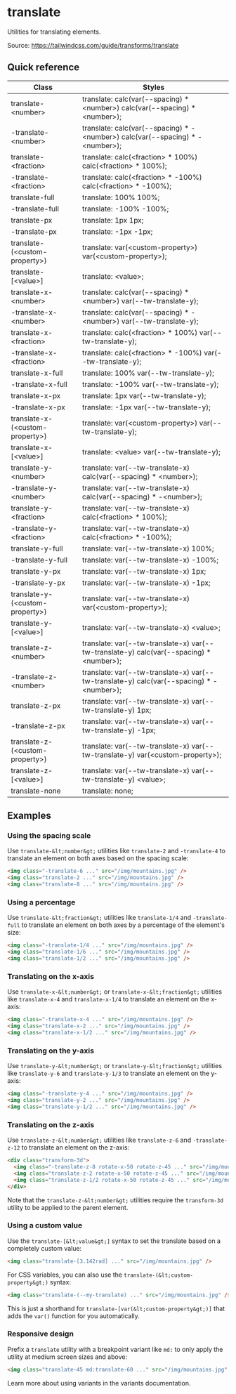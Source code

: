 # translate

Utilities for translating elements.

Source: https://tailwindcss.com/guide/transforms/translate

## Quick reference

| Class | Styles |
|---|---|
| translate-&lt;number&gt; | translate: calc(var(--spacing) * &lt;number&gt;) calc(var(--spacing) * &lt;number&gt;); |
| -translate-&lt;number&gt; | translate: calc(var(--spacing) * -&lt;number&gt;) calc(var(--spacing) * -&lt;number&gt;); |
| translate-&lt;fraction&gt; | translate: calc(&lt;fraction&gt; * 100%) calc(&lt;fraction&gt; * 100%); |
| -translate-&lt;fraction&gt; | translate: calc(&lt;fraction&gt; * -100%) calc(&lt;fraction&gt; * -100%); |
| translate-full | translate: 100% 100%; |
| -translate-full | translate: -100% -100%; |
| translate-px | translate: 1px 1px; |
| -translate-px | translate: -1px -1px; |
| translate-(&lt;custom-property&gt;) | translate: var(&lt;custom-property&gt;) var(&lt;custom-property&gt;); |
| translate-[&lt;value&gt;] | translate: &lt;value&gt;; |
| translate-x-&lt;number&gt; | translate: calc(var(--spacing) * &lt;number&gt;) var(--tw-translate-y); |
| -translate-x-&lt;number&gt; | translate: calc(var(--spacing) * -&lt;number&gt;) var(--tw-translate-y); |
| translate-x-&lt;fraction&gt; | translate: calc(&lt;fraction&gt; * 100%) var(--tw-translate-y); |
| -translate-x-&lt;fraction&gt; | translate: calc(&lt;fraction&gt; * -100%) var(--tw-translate-y); |
| translate-x-full | translate: 100% var(--tw-translate-y); |
| -translate-x-full | translate: -100% var(--tw-translate-y); |
| translate-x-px | translate: 1px var(--tw-translate-y); |
| -translate-x-px | translate: -1px var(--tw-translate-y); |
| translate-x-(&lt;custom-property&gt;) | translate: var(&lt;custom-property&gt;) var(--tw-translate-y); |
| translate-x-[&lt;value&gt;] | translate: &lt;value&gt; var(--tw-translate-y); |
| translate-y-&lt;number&gt; | translate: var(--tw-translate-x) calc(var(--spacing) * &lt;number&gt;); |
| -translate-y-&lt;number&gt; | translate: var(--tw-translate-x) calc(var(--spacing) * -&lt;number&gt;); |
| translate-y-&lt;fraction&gt; | translate: var(--tw-translate-x) calc(&lt;fraction&gt; * 100%); |
| -translate-y-&lt;fraction&gt; | translate: var(--tw-translate-x) calc(&lt;fraction&gt; * -100%); |
| translate-y-full | translate: var(--tw-translate-x) 100%; |
| -translate-y-full | translate: var(--tw-translate-x) -100%; |
| translate-y-px | translate: var(--tw-translate-x) 1px; |
| -translate-y-px | translate: var(--tw-translate-x) -1px; |
| translate-y-(&lt;custom-property&gt;) | translate: var(--tw-translate-x) var(&lt;custom-property&gt;); |
| translate-y-[&lt;value&gt;] | translate: var(--tw-translate-x) &lt;value&gt;; |
| translate-z-&lt;number&gt; | translate: var(--tw-translate-x) var(--tw-translate-y) calc(var(--spacing) * &lt;number&gt;); |
| -translate-z-&lt;number&gt; | translate: var(--tw-translate-x) var(--tw-translate-y) calc(var(--spacing) * -&lt;number&gt;); |
| translate-z-px | translate: var(--tw-translate-x) var(--tw-translate-y) 1px; |
| -translate-z-px | translate: var(--tw-translate-x) var(--tw-translate-y) -1px; |
| translate-z-(&lt;custom-property&gt;) | translate: var(--tw-translate-x) var(--tw-translate-y) var(&lt;custom-property&gt;); |
| translate-z-[&lt;value&gt;] | translate: var(--tw-translate-x) var(--tw-translate-y) &lt;value&gt;; |
| translate-none | translate: none; |

## Examples

### Using the spacing scale

Use `translate-&lt;number&gt;` utilities like `translate-2` and `-translate-4` to translate an element on both axes based on the spacing scale:

```html
<img class="-translate-6 ..." src="/img/mountains.jpg" />
<img class="translate-2 ..." src="/img/mountains.jpg" />
<img class="translate-8 ..." src="/img/mountains.jpg" />
```

### Using a percentage

Use `translate-&lt;fraction&gt;` utilities like `translate-1/4` and `-translate-full` to translate an element on both axes by a percentage of the element's size:

```html
<img class="-translate-1/4 ..." src="/img/mountains.jpg" />
<img class="translate-1/6 ..." src="/img/mountains.jpg" />
<img class="translate-1/2 ..." src="/img/mountains.jpg" />
```

### Translating on the x-axis

Use `translate-x-&lt;number&gt;` or `translate-x-&lt;fraction&gt;` utilities like `translate-x-4` and `translate-x-1/4` to translate an element on the x-axis:

```html
<img class="-translate-x-4 ..." src="/img/mountains.jpg" />
<img class="translate-x-2 ..." src="/img/mountains.jpg" />
<img class="translate-x-1/2 ..." src="/img/mountains.jpg" />
```

### Translating on the y-axis

Use `translate-y-&lt;number&gt;` or `translate-y-&lt;fraction&gt;` utilities like `translate-y-6` and `translate-y-1/3` to translate an element on the y-axis:

```html
<img class="-translate-y-4 ..." src="/img/mountains.jpg" />
<img class="translate-y-2 ..." src="/img/mountains.jpg" />
<img class="translate-y-1/2 ..." src="/img/mountains.jpg" />
```

### Translating on the z-axis

Use `translate-z-&lt;number&gt;` utilities like `translate-z-6` and `-translate-z-12` to translate an element on the z-axis:

```html
<div class="transform-3d">
  <img class="-translate-z-8 rotate-x-50 rotate-z-45 ..." src="/img/mountains.jpg" />
  <img class="translate-z-2 rotate-x-50 rotate-z-45 ..." src="/img/mountains.jpg" />
  <img class="translate-z-1/2 rotate-x-50 rotate-z-45 ..." src="/img/mountains.jpg" />
</div>
```

Note that the `translate-z-&lt;number&gt;` utilities require the `transform-3d` utility to be applied to the parent element.

### Using a custom value

Use the `translate-[&lt;value&gt;]` syntax to set the translate based on a completely custom value:

```html
<img class="translate-[3.142rad] ..." src="/img/mountains.jpg" />
```

For CSS variables, you can also use the `translate-(&lt;custom-property&gt;)` syntax:

```html
<img class="translate-(--my-translate) ..." src="/img/mountains.jpg" />
```

This is just a shorthand for `translate-[var(&lt;custom-property&gt;)]` that adds the `var()` function for you automatically.

### Responsive design

Prefix a `translate` utility with a breakpoint variant like `md:` to only apply the utility at medium screen sizes and above:

```html
<img class="translate-45 md:translate-60 ..." src="/img/mountains.jpg" />
```

Learn more about using variants in the variants documentation.
